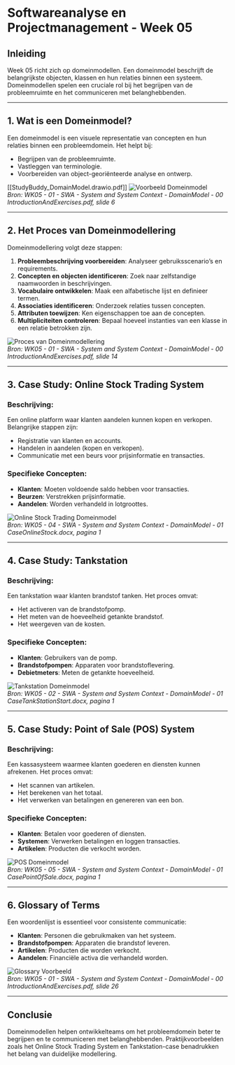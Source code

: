 # Softwareanalyse en Projectmanagement - Week 05

## Inleiding
Week 05 richt zich op domeinmodellen. Een domeinmodel beschrijft de belangrijkste objecten, klassen en hun relaties binnen een systeem. Domeinmodellen spelen een cruciale rol bij het begrijpen van de probleemruimte en het communiceren met belanghebbenden.

---

## 1. Wat is een Domeinmodel?
Een domeinmodel is een visuele representatie van concepten en hun relaties binnen een probleemdomein. Het helpt bij:
- Begrijpen van de probleemruimte.
- Vastleggen van terminologie.
- Voorbereiden van object-georiënteerde analyse en ontwerp.

[[StudyBuddy_DomainModel.drawio.pdf]]
![Voorbeeld Domeinmodel](DomainModelExample.png)  
*Bron: WK05 - 01 - SWA - System and System Context - DomainModel - 00 IntroductionAndExercises.pdf, slide 6*

---

## 2. Het Proces van Domeinmodellering
Domeinmodellering volgt deze stappen:
1. **Probleembeschrijving voorbereiden**: Analyseer gebruiksscenario’s en requirements.
2. **Concepten en objecten identificeren**: Zoek naar zelfstandige naamwoorden in beschrijvingen.
3. **Vocabulaire ontwikkelen**: Maak een alfabetische lijst en definieer termen.
4. **Associaties identificeren**: Onderzoek relaties tussen concepten.
5. **Attributen toewijzen**: Ken eigenschappen toe aan de concepten.
6. **Multipliciteiten controleren**: Bepaal hoeveel instanties van een klasse in een relatie betrokken zijn.

![Proces van Domeinmodellering](DomainModelProcess.png)  
*Bron: WK05 - 01 - SWA - System and System Context - DomainModel - 00 IntroductionAndExercises.pdf, slide 14*

---

## 3. Case Study: Online Stock Trading System
### Beschrijving:
Een online platform waar klanten aandelen kunnen kopen en verkopen. Belangrijke stappen zijn:
- Registratie van klanten en accounts.
- Handelen in aandelen (kopen en verkopen).
- Communicatie met een beurs voor prijsinformatie en transacties.

### Specifieke Concepten:
- **Klanten**: Moeten voldoende saldo hebben voor transacties.
- **Beurzen**: Verstrekken prijsinformatie.
- **Aandelen**: Worden verhandeld in lotgroottes.

![Online Stock Trading Domeinmodel](OnlineStockDomainModel.png)  
*Bron: WK05 - 04 - SWA - System and System Context - DomainModel - 01 CaseOnlineStock.docx, pagina 1*

---

## 4. Case Study: Tankstation
### Beschrijving:
Een tankstation waar klanten brandstof tanken. Het proces omvat:
- Het activeren van de brandstofpomp.
- Het meten van de hoeveelheid getankte brandstof.
- Het weergeven van de kosten.

### Specifieke Concepten:
- **Klanten**: Gebruikers van de pomp.
- **Brandstofpompen**: Apparaten voor brandstoflevering.
- **Debietmeters**: Meten de getankte hoeveelheid.

![Tankstation Domeinmodel](TankStationDomainModel.png)  
*Bron: WK05 - 02 - SWA - System and System Context - DomainModel - 01 CaseTankStationStart.docx, pagina 1*

---

## 5. Case Study: Point of Sale (POS) System
### Beschrijving:
Een kassasysteem waarmee klanten goederen en diensten kunnen afrekenen. Het proces omvat:
- Het scannen van artikelen.
- Het berekenen van het totaal.
- Het verwerken van betalingen en genereren van een bon.

### Specifieke Concepten:
- **Klanten**: Betalen voor goederen of diensten.
- **Systemen**: Verwerken betalingen en loggen transacties.
- **Artikelen**: Producten die verkocht worden.

![POS Domeinmodel](POSDomainModel.png)  
*Bron: WK05 - 05 - SWA - System and System Context - DomainModel - 01 CasePointOfSale.docx, pagina 1*

---

## 6. Glossary of Terms
Een woordenlijst is essentieel voor consistente communicatie:
- **Klanten**: Personen die gebruikmaken van het systeem.
- **Brandstofpompen**: Apparaten die brandstof leveren.
- **Artikelen**: Producten die worden verkocht.
- **Aandelen**: Financiële activa die verhandeld worden.

![Glossary Voorbeeld](GlossaryExample.png)  
*Bron: WK05 - 01 - SWA - System and System Context - DomainModel - 00 IntroductionAndExercises.pdf, slide 26*

---

## Conclusie
Domeinmodellen helpen ontwikkelteams om het probleemdomein beter te begrijpen en te communiceren met belanghebbenden. Praktijkvoorbeelden zoals het Online Stock Trading System en Tankstation-case benadrukken het belang van duidelijke modellering.

